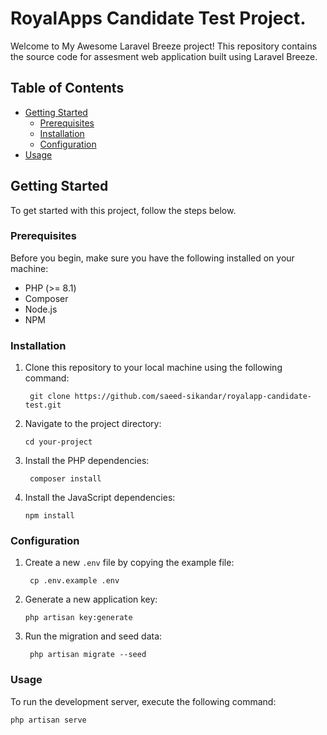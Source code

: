 # RoyalApps Candidate Test Project.

Welcome to My Awesome Laravel Breeze project! This repository contains the source code for assesment  web application built using Laravel Breeze.

## Table of Contents

- [Getting Started](#getting-started)
  - [Prerequisites](#prerequisites)
  - [Installation](#installation)
  - [Configuration](#configuration)
- [Usage](#usage)


## Getting Started

To get started with this project, follow the steps below.

### Prerequisites

Before you begin, make sure you have the following installed on your machine:

- PHP (>= 8.1)
- Composer
- Node.js
- NPM 

### Installation

1. Clone this repository to your local machine using the following command:

        git clone https://github.com/saeed-sikandar/royalapp-candidate-test.git


2.  Navigate to the project directory:

        cd your-project

3. Install the PHP dependencies:

        composer install
4.  Install the JavaScript dependencies:

        npm install

### Configuration

1. Create a new `.env` file by copying the example file:

        cp .env.example .env
2.  Generate a new application key:

        php artisan key:generate
3. Run the migration and seed data:

        php artisan migrate --seed

### Usage

To run the development server, execute the following command:

    php artisan serve
